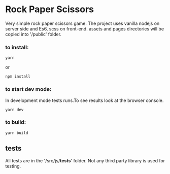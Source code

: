 # Rock Paper Scissors

Very simple rock paper scissors game. The project uses vanilla nodejs on server side and Es6, scss on front-end.
assets and pages directories will be copied into '/public' folder.

### to install:

```
yarn
```

or

```
npm install
```

### to start dev mode:

In development mode tests runs.To see results look at the browser console. 

```
yarn dev
```

### to build:

```
yarn build
```

## tests

All tests are in the '/src/js/__tests__' folder. Not any third party library is used for testing.
